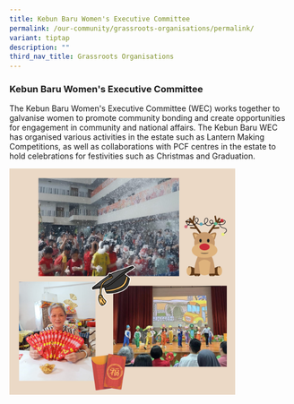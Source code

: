 ```yaml
---
title: Kebun Baru Women's Executive Committee
permalink: /our-community/grassroots-organisations/permalink/
variant: tiptap
description: ""
third_nav_title: Grassroots Organisations
---
```

<h3><strong>Kebun Baru Women's Executive Committee</strong></h3><p>The Kebun Baru Women's Executive Committee (WEC) works together to galvanise women to promote community bonding and create opportunities for engagement in community and national affairs. The Kebun Baru WEC has organised various activities in the estate such as Lantern Making Competitions, as well as collaborations with PCF centres in the estate to hold celebrations for festivities such as Christmas and Graduation.</p><div class="isomer-image-wrapper"><img style="width: 80%;" height="auto" width="100%" alt="" src="/images/wec.png"></div><p></p>